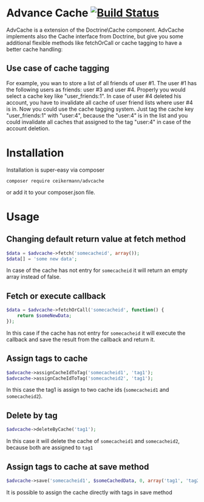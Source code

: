 Advance Cache [![Build Status](https://travis-ci.org/CEikermann/advcache.png?branch=master)](https://travis-ci.org/CEikermann/advcache)
===============
AdvCache is a extension of the Doctrine\Cache component. AdvCache implements also the Cache interface from Doctrine, but give you some additional flexible methods like fetchOrCall or cache tagging to have a better cache handling:

## Use case of cache tagging ##
For example, you wan to store a list of all friends of user #1. The user #1 has the following users as friends: user #3 and user #4. Properly you would select a cache key like "user_friends:1".
In case of user #4 deleted his account, you have to invalidate all cache of user friend lists where user #4 is in.
Now you could use the cache tagging system. Just tag the cache key "user_friends:1" with "user:4", because the "user:4" is in the list and you could invalidate all caches that assigned to the tag "user:4" in case of the account deletion.


Installation
============
Installation is super-easy via composer

```
composer require ceikermann/advcache
```

or add it to your composer.json file.


Usage
=====

## Changing default return value at fetch method
```php
$data = $advcache->fetch('somecacheid', array());
$data[] = 'some new data';
```

In case of the cache has not entry for ``somecacheid`` it will return an empty array instead of false.

Fetch or execute callback
---------------------------------
```php
$data = $advcache->fetchOrCall('somecacheid', function() {
    return $someNewData;
});
```

In this case if the cache has not entry for ``somecacheid`` it will execute the callback and save the result from the callback and return it.

Assign tags to cache
----------------------------------------------------
```php
$advcache->assignCacheIdToTag('somecacheid1', 'tag1');
$advcache->assignCacheIdToTag('somecacheid2', 'tag1');
```

In this case the tag1 is assign to two cache ids (`somecacheid1` and `somecacheid2`).

Delete by tag
----------------------------------------------------
```php
$advcache->deleteByCache('tag1');
```

In this case it will delete the cache of `somecacheid1` and `somecacheid2`, because both are assigned to `tag1`

Assign tags to cache at save method
----------------------------------------------------
```php
$advcache->save('somecacheid1', $someCachedData, 0, array('tag1', 'tag2));
```

It is possible to assign the cache directly with tags in save method
